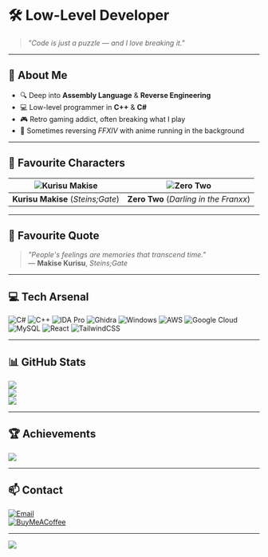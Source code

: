 # 🛠️ Low-Level Developer

> *"Code is just a puzzle — and I love breaking it."*

---

## 💫 About Me
- 🔍 Deep into **Assembly Language** & **Reverse Engineering**
- 💻 Low-level programmer in **C++** & **C#**
- 🎮 Retro gaming addict, often breaking what I play
- 🌸 Sometimes reversing *FFXIV* with anime running in the background

---


## 🌺 Favourite Characters
| ![Kurisu Makise](https://static.wikia.nocookie.net/steins-gate/images/9/9b/Kurisuanimee.jpg/revision/latest?cb=20230627090726) | ![Zero Two](https://s1.zerochan.net/Zero.Two.600.2807835.jpg) |
|---|---|
| **Kurisu Makise** (*Steins;Gate*) | **Zero Two** (*Darling in the Franxx*) |

---

## 📜 Favourite Quote
> *"People's feelings are memories that transcend time."*  
> — **Makise Kurisu**, *Steins;Gate*

---

## 💻 Tech Arsenal
![C#](https://img.shields.io/badge/-C%23-239120?style=for-the-badge&logo=csharp&logoColor=white)
![C++](https://img.shields.io/badge/-C++-00599C?style=for-the-badge&logo=cplusplus&logoColor=white)
![IDA Pro](https://img.shields.io/badge/-IDA%20Pro-2F4F4F?style=for-the-badge&logoColor=white)
![Ghidra](https://img.shields.io/badge/-Ghidra-BB0000?style=for-the-badge&logoColor=white)
![Windows](https://img.shields.io/badge/-Windows-0078D6?style=for-the-badge&logo=windows&logoColor=white)
![AWS](https://img.shields.io/badge/-AWS-FF9900?style=for-the-badge&logo=amazonaws&logoColor=white)
![Google Cloud](https://img.shields.io/badge/-Google%20Cloud-4285F4?style=for-the-badge&logo=googlecloud&logoColor=white)
![MySQL](https://img.shields.io/badge/-MySQL-4479A1?style=for-the-badge&logo=mysql&logoColor=white)
![React](https://img.shields.io/badge/-React-20232A?style=for-the-badge&logo=react&logoColor=61DAFB)
![TailwindCSS](https://img.shields.io/badge/-TailwindCSS-38B2AC?style=for-the-badge&logo=tailwindcss&logoColor=white)

---

## 📊 GitHub Stats
![](https://github-readme-stats.vercel.app/api?username=ishtarcs&theme=radical&hide_border=false&include_all_commits=true&count_private=true)  
![](https://nirzak-streak-stats.vercel.app/?user=ishtarcs&theme=radical&hide_border=false)  
![](https://github-readme-stats.vercel.app/api/top-langs/?username=ishtarcs&theme=radical&hide_border=false&layout=compact)

---

## 🏆 Achievements
![](https://github-profile-trophy.vercel.app/?username=ishtarcs&theme=radical&no-frame=false&no-bg=false&margin-w=4)

---

## 📫 Contact
[![Email](https://img.shields.io/badge/Email-ambiente%40gardenofroses.de-D14836?style=for-the-badge&logo=gmail&logoColor=white)](mailto:ambiente@gardenofroses.de)  
[![BuyMeACoffee](https://img.shields.io/badge/-Support%20Me-FFDD00?style=for-the-badge&logo=buymeacoffee&logoColor=black)](https://buymeacoffee.com/ambiente)

---

[![](https://visitcount.itsvg.in/api?id=ishtarcs&icon=0&color=1)](https://visitcount.itsvg.in)
